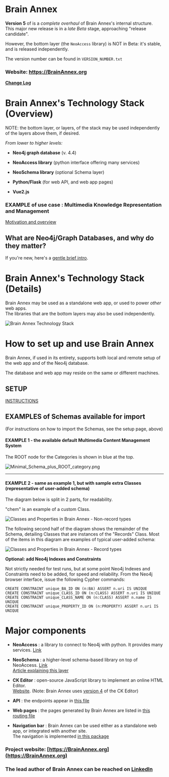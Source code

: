 # Brain Annex

**Version 5** of is a *complete overhaul* of Brain Annex's internal structure.  
This major new release is in a *late Beta* stage, approaching "release candidate".

However, the bottom layer (the `NeoAccess` library) is NOT in Beta: it's stable,
and is released independently.

The version number can be found in `VERSION_NUMBER.txt`

### Website: https://BrainAnnex.org

**[Change Log](https://brainannex.org/history)**



# Brain Annex's Technology Stack (Overview)

NOTE: the bottom layer, or layers, of the stack may be used independently of the
layers above them, if desired.

_From lower to higher levels:_

* **Neo4j graph database** (v. 4.4)

* **NeoAccess library** (python interface offering many services)

* **NeoSchema library** (optional Schema layer)

* **Python/Flask** (for web API, and web app pages)

* **Vue2.js**




### EXAMPLE of use case : Multimedia Knowledge Representation and Management
[Motivation and overview](https://julianspolymathexplorations.blogspot.com/2019/03/multimedia-knowledge-representation-and-management-brain-annex.html)



## What are Neo4j/Graph Databases, and why do they matter?
If you're new, here's a 
[gentle brief intro](https://julianspolymathexplorations.blogspot.com/2021/02/neo4j-graph-databases-intro.html). 


# Brain Annex's Technology Stack (Details)

Brain Annex may be used as a standalone web app, or used to power *other* web apps.  
The libraries that are the bottom layers may also be used independently.

![Brain Annex Technology Stack](BrainAnnex/docs/BrainAnnex_Technology_Stack.png)


# How to set up and use Brain Annex

Brain Annex, if used in its entirety, supports both local and remote setup of the web app and of the Neo4j database.

The database and web app may reside on the same or different machines.

## SETUP

[INSTRUCTIONS](https://brainannex.org/setup)




## EXAMPLES of Schemas available for import

(For instructions on how to import the Schemas, see the setup page, above)

#### EXAMPLE 1 - the available default Multimedia Content Management System

The ROOT node for the Categories is shown in blue at the top.

![Minimal_Schema_plus_ROOT_category.png](BrainAnnex/docs/Minimal_Schema_plus_ROOT_category.png)

---

#### EXAMPLE 2 - same as example 1, but with sample extra Classes (representative of user-added schema)

The diagram below is split in 2 parts, for readability.

"chem" is an example of a custom Class.

![Classes and Properties in Brain Annex - Non-record types](BrainAnnex/docs/Classes_and_Properties_Non_record_types.png)

The following second half of the diagram shows the remainder of the Schema, detailing Classes that are instances of the "Records" Class.
Most of the items in this diagram are examples of typical user-added schema:

![Classes and Properties in Brain Annex - Record types](BrainAnnex/docs/Classes_and_Properties_Record_types.png)



**Optional: add Neo4j Indexes and Constraints**

Not strictly needed for test runs, but at some point Neo4j Indexes and Constraints 
need to be added, for speed and reliability.
From the Neo4j browser interface, issue the following Cypher commands:

    CREATE CONSTRAINT unique_BA_ID ON (n:BA) ASSERT n.uri IS UNIQUE
    CREATE CONSTRAINT unique_CLASS_ID ON (n:CLASS) ASSERT n.uri IS UNIQUE
    CREATE CONSTRAINT unique_CLASS_NAME ON (n:CLASS) ASSERT n.name IS UNIQUE
    CREATE CONSTRAINT unique_PROPERTY_ID ON (n:PROPERTY) ASSERT n.uri IS UNIQUE


# Major components
* **NeoAccess** : a library to connect to Neo4j with python. It provides many services.
  [Link](https://github.com/BrainAnnex/neoaccess)


* **NeoSchema** : a higher-level schema-based library on top of NeoAccess.
  [Link](https://github.com/BrainAnnex/brain-annex/blob/main/BrainAnnex/modules/neo_schema/neo_schema.py)  
  [Article explaining this layer](https://julianspolymathexplorations.blogspot.com/2022/11/schema-graph-databases-neo4j.html)
  

* **CK Editor** : open-source JavaScript library to implement an online HTML Editor.  
  [Website](https://www.quackit.com/html/online-html-editor/full/).
  (Note: Brain Annex uses [version 4](https://ckeditor.com/docs/ckeditor4/latest/) of the CK Editor)
  

* **API** : the endpoints appear in [this file](https://github.com/BrainAnnex/brain-annex/blob/main/BrainAnnex/api/BA_api_routing.py)


* **Web pages** : the pages generated by Brain Annex are listed in [this routing file](https://github.com/BrainAnnex/brain-annex/blob/main/BrainAnnex/pages/BA_pages_routing.py)


* **Navigation bar** : Brain Annex can be used either as a standalone web app, or integrated with another site.  
  The navigation is implemented [in this package](https://github.com/BrainAnnex/brain-annex/tree/main/navigation)


### Project website: [https://BrainAnnex.org](https://BrainAnnex.org)

### The lead author of Brain Annex can be reached on [LinkedIn](https://www.linkedin.com/in/julian-%F0%9F%A7%AC-west-059997185/)
